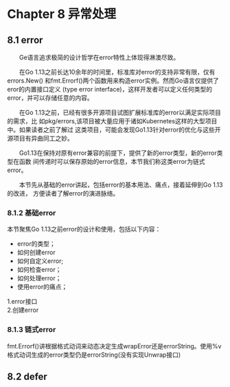 # Chapter 8 异常处理

## 8.1 error

&emsp;&emsp;Ge语言追求极简的设计哲学在error特性上体现得淋澳尽致。

&emsp;&emsp;在Go 1.13之前长达10余年的时间里，标准库对error的支持非常有限，仅有errors.New()
和fmt.Errorf()两个函数用来构造error实例。然而Go语言仅提供了eror的内置接口定义
(type error interface)，这样开发者可以定义任何类型的error，并可以存储任意的内容。

&emsp;&emsp;在Go 1.13之前，已经有很多开源项目试图扩展标准库的error以满足实际项目的需求，比
如pkg/errors,该项目被大量应用于诸如Kubernetes这样的大型项目中。如果读者之前了解过
这类项目，可能会发现Go1.13针对error的优化与这些开源项目有异曲同工之妙。

&emsp;&emsp;Go1.13在保持对原有error兼容的前提下，提供了新的error类型，新的error类型在函数
间传递时可以保存原始的error信息，本节我们称这类error为链式error。

&emsp;&emsp;本节先从基础的error讲起，包括error的基本用法、痛点，接着延伸到Go 1.13的改进，
方便读者了解error的演进脉络。

### 8.1.2 基础error

本节聚焦Go 1.13之前error的设计和使用，包括以下内容：
- error的类型；
- 如何创建error
- 如何自定义error;
- 如何检查error；
- 如何处理error；
- 使用error的痛点；

1.error接口  
2.创建error

### 8.1.3 链式error

fmt.Errorf()讲根据格式动词来动态决定生成wrapError还是errorString。使用%v格式动词生成的error类型仍是errorString(没有实现Unwrap接口)

## 8.2 defer

